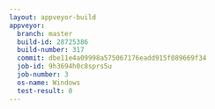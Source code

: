 ```yaml
---
layout: appveyor-build
appveyor:
  branch: master
  build-id: 28725386
  build-number: 317
  commit: dbe11e4a09998a575067176eadd915f089669f34
  job-id: 9h3694h0c8sprs5u
  job-number: 3
  os-name: Windows
  test-result: 0
---
```

